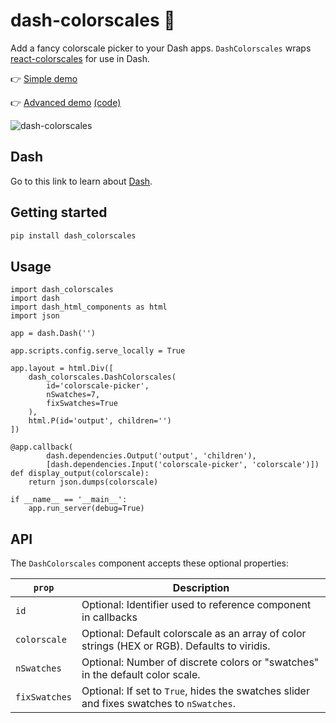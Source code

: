 # dash-colorscales 🌈

Add a fancy colorscale picker to your Dash apps. `DashColorscales` wraps [react-colorscales](https://github.com/plotly/react-colorscales) for use in Dash.

👉 [Simple demo](http://react-colorscales.getforge.io/)

👉 [Advanced demo](https://opioid-epidemic.herokuapp.com/) [(code)](https://github.com/plotly/dash-opioid-epidemic-demo)

![dash-colorscales](screenshot.png)

## Dash

Go to this link to learn about [Dash](https://plot.ly/dash/).

## Getting started

```sh
pip install dash_colorscales
```

## Usage

```
import dash_colorscales
import dash
import dash_html_components as html
import json

app = dash.Dash('')

app.scripts.config.serve_locally = True

app.layout = html.Div([
    dash_colorscales.DashColorscales(
        id='colorscale-picker',
        nSwatches=7,
        fixSwatches=True
    ),
    html.P(id='output', children='')
])

@app.callback(
        dash.dependencies.Output('output', 'children'),
        [dash.dependencies.Input('colorscale-picker', 'colorscale')])
def display_output(colorscale):
    return json.dumps(colorscale)

if __name__ == '__main__':
    app.run_server(debug=True)
```

## API

The `DashColorscales` component accepts these optional properties:

| `prop`         | Description                                                                                  | 
| -------------- | -------------------------------------------------------------------------------------------- |
| `id`           | Optional: Identifier used to reference component in callbacks                                |
| `colorscale`   | Optional: Default colorscale as an array of color strings (HEX or RGB). Defaults to viridis. |
| `nSwatches`    | Optional: Number of discrete colors or "swatches" in the default color scale.                |
| `fixSwatches`  | Optional: If set to `True`, hides the swatches slider and fixes swatches to `nSwatches`.     |

